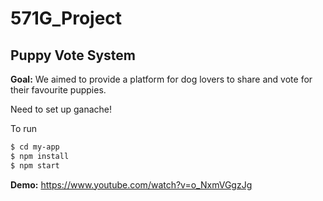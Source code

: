 # 571G_Project

## Puppy Vote System

**Goal:** We aimed to provide a platform for dog lovers to share and vote for their favourite puppies.

Need to set up ganache!

To run
```bash
$ cd my-app
$ npm install
$ npm start
```
**Demo:** https://www.youtube.com/watch?v=o_NxmVGgzJg
